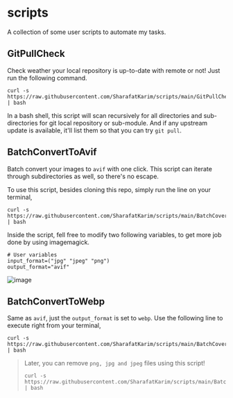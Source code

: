# scripts
A collection of some user scripts to automate my tasks.

## GitPullCheck
Check weather your local repository is up-to-date with remote or not! Just run the following command.
```
curl -s https://raw.githubusercontent.com/SharafatKarim/scripts/main/GitPullCheck.sh | bash
```

In a bash shell, this script will scan recursively for all directories and sub-directories for git local repository or sub-module. And if any upstream update is available, it'll list them so that you can try `git pull`.

## BatchConvertToAvif
Batch convert your images to `avif` with one click. This script can iterate through subdirectories as well, so there's no escape. 

To use this script, besides cloning this repo, simply run the line on your terminal,
```
curl -s https://raw.githubusercontent.com/SharafatKarim/scripts/main/BatchCovertToAvif.sh | bash
```

Inside the script, fell free to modify two following variables, to get more job done by using imagemagick.
```
# User variables
input_format=("jpg" "jpeg" "png")
output_format="avif"
```
![image](https://github.com/SharafatKarim/scripts/assets/93897936/520bb514-9ce0-4618-ac1f-e754b68b243f)


## BatchConvertToWebp
Same as `avif`, just the `output_format` is set to `webp`. Use the following line to execute right from your terminal,
```
curl -s https://raw.githubusercontent.com/SharafatKarim/scripts/main/BatchCovertToWebp.sh | bash
```

> Later, you can remove `png, jpg and jpeg` files using this script!
> ```
> curl -s https://raw.githubusercontent.com/SharafatKarim/scripts/main/BatchRemoveOriginal(PNG%E2%81%84JPG%E2%81%84JPEG).sh | bash
> ```
